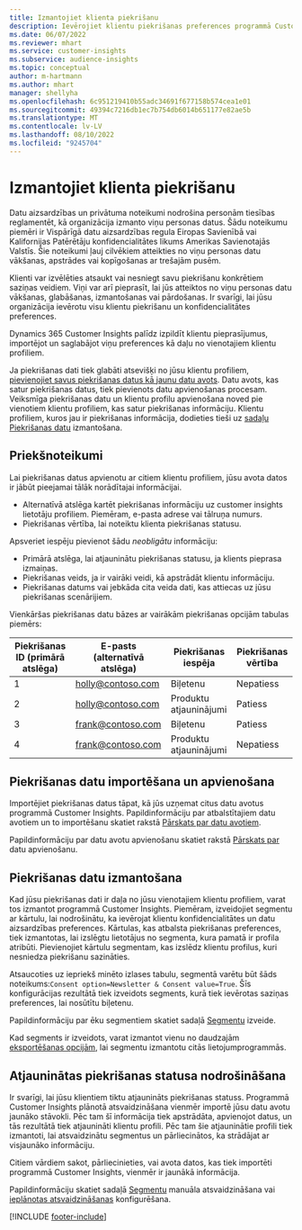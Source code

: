 ```yaml
---
title: Izmantojiet klienta piekrišanu
description: Ievērojiet klientu piekrišanas preferences programmā Customer Insights, importējot piekrišanas datus.
ms.date: 06/07/2022
ms.reviewer: mhart
ms.service: customer-insights
ms.subservice: audience-insights
ms.topic: conceptual
author: m-hartmann
ms.author: mhart
manager: shellyha
ms.openlocfilehash: 6c951219410b55adc34691f677158b574cea1e01
ms.sourcegitcommit: 49394c7216db1ec7b754db6014b651177e82ae5b
ms.translationtype: MT
ms.contentlocale: lv-LV
ms.lasthandoff: 08/10/2022
ms.locfileid: "9245704"
---
```

# <a name="use-customer-consent"></a>Izmantojiet klienta piekrišanu

Datu aizsardzības un privātuma noteikumi nodrošina personām tiesības reglamentēt, kā organizācija izmanto viņu personas datus. Šādu noteikumu piemēri ir Vispārīgā datu aizsardzības regula Eiropas Savienībā vai Kalifornijas Patērētāju konfidencialitātes likums Amerikas Savienotajās Valstīs. Šie noteikumi ļauj cilvēkiem atteikties no viņu personas datu vākšanas, apstrādes vai kopīgošanas ar trešajām pusēm.  

Klienti var izvēlēties atsaukt vai nesniegt savu piekrišanu konkrētiem saziņas veidiem. Viņi var arī pieprasīt, lai jūs atteiktos no viņu personas datu vākšanas, glabāšanas, izmantošanas vai pārdošanas. Ir svarīgi, lai jūsu organizācija ievērotu visu klientu piekrišanu un konfidencialitātes preferences.  

Dynamics 365 Customer Insights palīdz izpildīt klientu pieprasījumus, importējot un saglabājot viņu preferences kā daļu no vienotajiem klientu profiliem.

Ja piekrišanas dati tiek glabāti atsevišķi no jūsu klientu profiliem, [pievienojiet savus piekrišanas datus kā jaunu datu avots](#import-and-unify-consent-data). Datu avots, kas satur piekrišanas datus, tiek pievienots datu apvienošanas procesam. Veiksmīga piekrišanas datu un klientu profilu apvienošana noved pie vienotiem klientu profiliem, kas satur piekrišanas informāciju. Klientu profiliem, kuros jau ir piekrišanas informācija, dodieties tieši uz [sadaļu Piekrišanas datu](#use-consent-data) izmantošana.

## <a name="prerequisites"></a>Priekšnoteikumi

Lai piekrišanas datus apvienotu ar citiem klientu profiliem, jūsu avota datos ir jābūt pieejamai tālāk norādītajai informācijai.

- Alternatīvā atslēga kartēt piekrišanas informāciju uz customer insights lietotāju profiliem. Piemēram, e-pasta adrese vai tālruņa numurs.
- Piekrišanas vērtība, lai noteiktu klienta piekrišanas statusu.

Apsveriet iespēju pievienot šādu *neobligātu* informāciju:

- Primārā atslēga, lai atjauninātu piekrišanas statusu, ja klients pieprasa izmaiņas.
- Piekrišanas veids, ja ir vairāki veidi, kā apstrādāt klientu informāciju.
- Piekrišanas datums vai jebkāda cita veida dati, kas attiecas uz jūsu piekrišanas scenārijiem.

Vienkāršas piekrišanas datu bāzes ar vairākām piekrišanas opcijām tabulas piemērs:

|Piekrišanas ID (primārā atslēga)   |E-pasts (alternatīvā atslēga)  |Piekrišanas iespēja  |Piekrišanas vērtība  |
|---------|---------|---------|---------|
|1    |  holly@contoso.com       |  Biļetenu       |  Nepatiess       |
|2    |  holly@contoso.com       |  Produktu atjauninājumi       |  Patiess       |
|3    |  frank@contoso.com       |  Biļetenu       | Patiess        |
|4    |  frank@contoso.com       |  Produktu atjauninājumi       |  Nepatiess       |

## <a name="import-and-unify-consent-data"></a>Piekrišanas datu importēšana un apvienošana

Importējiet piekrišanas datus tāpat, kā jūs uzņemat citus datu avotus programmā Customer Insights. Papildinformāciju par atbalstītajiem datu avotiem un to importēšanu skatiet rakstā [Pārskats par datu avotiem](data-sources.md).

Papildinformāciju par datu avotu apvienošanu skatiet rakstā [Pārskats par](data-unification.md) datu apvienošanu.

## <a name="use-consent-data"></a>Piekrišanas datu izmantošana

Kad jūsu piekrišanas dati ir daļa no jūsu vienotajiem klientu profiliem, varat tos izmantot programmā Customer Insights. Piemēram, izveidojiet segmentu ar kārtulu, lai nodrošinātu, ka ievērojat klientu konfidencialitātes un datu aizsardzības preferences. Kārtulas, kas atbalsta piekrišanas preferences, tiek izmantotas, lai izslēgtu lietotājus no segmenta, kura pamatā ir profila atribūti. Pievienojiet kārtulu segmentam, kas izslēdz klientu profilus, kuri nesniedza piekrišanu sazināties.

Atsaucoties uz iepriekš minēto izlases tabulu, segmentā varētu būt šāds noteikums:`Consent option=Newsletter & Consent value=True`. Šīs konfigurācijas rezultātā tiek izveidots segments, kurā tiek ievērotas saziņas preferences, lai nosūtītu biļetenu.

Papildinformāciju par ēku segmentiem skatiet sadaļā [Segmentu](segment-builder.md) izveide.

Kad segments ir izveidots, varat izmantot vienu no daudzajām [eksportēšanas opcijām](export-destinations.md), lai segmentu izmantotu citās lietojumprogrammās.

## <a name="ensure-updated-consent-status"></a>Atjauninātas piekrišanas statusa nodrošināšana

Ir svarīgi, lai jūsu klientiem tiktu atjaunināts piekrišanas statuss. Programmā Customer Insights plānotā atsvaidzināšana vienmēr importē jūsu datu avotu jaunāko stāvokli. Pēc tam šī informācija tiek apstrādāta, apvienojot datus, un tās rezultātā tiek atjaunināti klientu profili. Pēc tam šie atjauninātie profili tiek izmantoti, lai atsvaidzinātu segmentus un pārliecinātos, ka strādājat ar visjaunāko informāciju.

Citiem vārdiem sakot, pārliecinieties, vai avota datos, kas tiek importēti programmā Customer Insights, vienmēr ir jaunākā informācija.

Papildinformāciju skatiet sadaļā [Segmentu](segments.md#refresh-segments) manuāla atsvaidzināšana vai [ieplānotas atsvaidzināšanas](schedule-refresh.md) konfigurēšana.

[!INCLUDE [footer-include](includes/footer-banner.md)]
